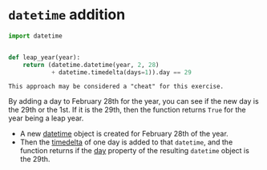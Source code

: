 # `datetime` addition

```python
import datetime


def leap_year(year):
    return (datetime.datetime(year, 2, 28)
            + datetime.timedelta(days=1)).day == 29

```

```exercism/caution
This approach may be considered a "cheat" for this exercise.
```

By adding a day to February 28th for the year, you can see if the new day is the 29th or the 1st.
If it is the 29th, then the function returns `True` for the year being a leap year.

- A new [datetime][datetime] object is created for February 28th of the year.
- Then the [timedelta][timedelta] of one day is added to that `datetime`,
  and the function returns if the [day][day] property of the resulting `datetime` object is the 29th.

[timedelta]: https://docs.python.org/3/library/datetime.html#timedelta-objects
[day]: https://docs.python.org/3/library/datetime.html#datetime.datetime.day
[datetime]: https://docs.python.org/3/library/datetime.html#datetime-objects
